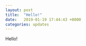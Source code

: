 ```yaml
---
layout: post
title:  "Hello!"
date:   2019-01-19 17:44:43 +0000
categories: updates
---
```


Hello!

[jekyll-docs]: http://jekyllrb.com/docs/home
[jekyll-gh]:   https://github.com/jekyll/jekyll
[jekyll-talk]: https://talk.jekyllrb.com/
